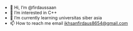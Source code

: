- 👋 Hi, I’m @firdaussaan
- 👀 I’m interested in C++
- 🌱 I’m currently learning universitas siber asia
- 📫 How to reach me email ikhsanfirdaus8654@gmail.com

<!---
firdaussaan/firdaussaan is a ✨ special ✨ repository because its `README.md` (this file) appears on your GitHub profile.
You can click the Preview link to take a look at your changes.
--->
